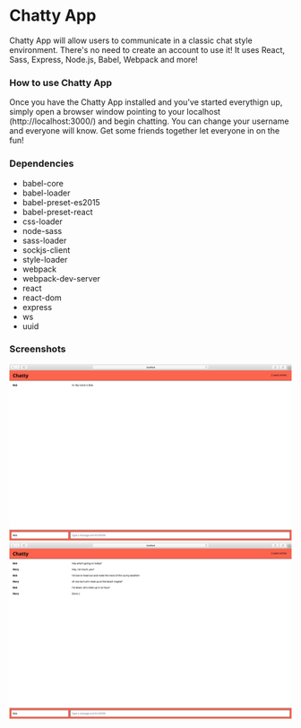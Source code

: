 Chatty App
=====================

Chatty App will allow users to communicate in a classic chat style environment. There's no need to create an account to use it! It uses React, Sass, Express, Node.js, Babel, Webpack and more!

### How to use Chatty App

Once you have the Chatty App installed and you've started everythign up, simply open a browser window pointing to your localhost (http://localhost:3000/) and begin chatting. You can change your username and everyone will know. Get some friends together let  everyone in on the fun!

### Dependencies
* babel-core
* babel-loader
* babel-preset-es2015
* babel-preset-react
* css-loader
* node-sass
* sass-loader
* sockjs-client
* style-loader
* webpack
* webpack-dev-server
* react
* react-dom
* express
* ws
* uuid

### Screenshots

!["Screenshot of chatty messages"](https://github.com/toonflash/chatty-app/blob/master/docs/chatty_app-1.png)
!["Screenshot of chatty messages"](https://github.com/toonflash/chatty-app/blob/master/docs/chatty_app-2.png)
